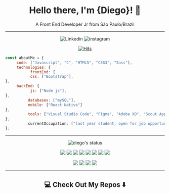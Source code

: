 <div align="center">

# Hello there, I'm {Diego}! 👋 
A Front End Developer Jr from São Paulo/Brazil

</div>

---
<div align="center">

![Linkedin](https://img.shields.io/badge/LinkedIn-0077B5?style=for-the-badge&logo=linkedin&logoColor=white "www.linkedin.com")
![instagram](https://img.shields.io/badge/Instagram-E4405F?style=for-the-badge&logo=instagram&logoColor=white)

[![Hits](https://hits.seeyoufarm.com/api/count/incr/badge.svg?url=https%3A%2F%2Fgithub.com%2Fdiegobaena89&count_bg=%233D76C8&title_bg=%23555555&icon=&icon_color=%23E7E7E7&title=visits&edge_flat=false)](https://hits.seeyoufarm.com)


</div>

```javascript
const aboutMe = {
     code: ["Javascript", "C", "HTML5", "CSS3", "Sass"],
     technologies: {
           frontEnd: {
           css: ["Bootstrap"],  
},
     backEnd: {
           js: ["Node js"],
},
          databases: ["mySQL"],
          mobile: ["React Native"]
},
          tools: ["Visual Studio Code", "Figma", "Adobe XD", "Scout App"],
},
          currentOccupation: ["last year student, open for job opportunities"],
};
```

---
<div align="center">


![diego's status](https://github-readme-stats.vercel.app/api?username=diegobaena89&&theme=dark&show_show_icons=true)


</div>


<div align="center"> <img src="https://img.shields.io/badge/javascript%20-%23323330.svg?&style=for-the-badge&logo=javascript&logoColor=%23F7DF1E"/> <img src="https://img.shields.io/badge/html5%20-%23E34F26.svg?&style=for-the-badge&logo=html5&logoColor=white"/> <img src="https://img.shields.io/badge/css3%20-%231572B6.svg?&style=for-the-badge&logo=css3&logoColor=white"/> <img src="https://img.shields.io/badge/c%20-%2300599C.svg?&style=for-the-badge&logo=c&logoColor=white"/> <img src="https://img.shields.io/badge/markdown-%23000000.svg?&style=for-the-badge&logo=markdown&logoColor=white"/> 
<img src="https://img.shields.io/badge/react%20-%2320232a.svg?&style=for-the-badge&logo=react&logoColor=%2361DAFB"/> <img src="https://img.shields.io/badge/bootstrap%20-%23563D7C.svg?&style=for-the-badge&logo=bootstrap&logoColor=white"/> <img src="https://img.shields.io/badge/SASS%20-hotpink.svg?&style=for-the-badge&logo=SASS&logoColor=white"/>

<img src="https://img.shields.io/badge/adobe%20xd%20-%23FF26BE.svg?&style=for-the-badge&logo=adobe%20xd&logoColor=white"/> <img src="https://img.shields.io/badge/adobe%20photoshop%20-%2331A8FF.svg?&style=for-the-badge&logo=adobe%20photoshop&logoColor=white"/> <img src="https://img.shields.io/badge/figma%20-%23F24E1E.svg?&style=for-the-badge&logo=figma&logoColor=white"/> <img src="https://img.shields.io/badge/github%20-%23121011.svg?&style=for-the-badge&logo=github&logoColor=white"/> </div>


---

## <div align="center"> 💻 Check Out My Repos ⬇️ </div>
